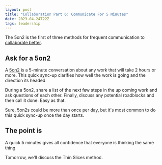 ```yaml
---
layout: post
title: "Collaboration Part 6: Communicate For 5 Minutes"
date: 2023-04-24T22Z
tags: leadership
---
```


The 5on2 is the first of three methods for frequent communication to [collaborate better](/collaborative-superpowers).

## Ask for a 5on2

A [5on2](/glossary#5on2) is a 5-minute conversation about any work that will take 2 hours or more. This quick sync-up clarifies how well the work is going and the direction its headed.

During a 5on2, share a list of the next few steps in the up coming work and ask questions of each other. Finally, discuss any potential roadblocks and then call it done. Easy as that.

Sure, 5on2s could be more than once per day, but it's most common to do this quick sync-up once the day starts.

## The point is

A quick 5 minutes gives all confidence that everyone is thinking the same thing.

Tomorrow, we'll discuss the Thin Slices method.
